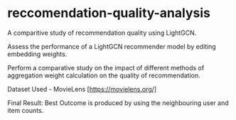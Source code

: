 # reccomendation-quality-analysis
A comparitive study of recommendation quality using LightGCN.

Assess the performance of a LightGCN recommender model by editing embedding weights. 

Perform a comparative study on the impact of different methods of aggregation weight calculation on the quality of recommendation.  

Dataset Used - MovieLens [https://movielens.org/]

Final Result:
Best Outcome is produced by using the neighbouring user and item counts.
